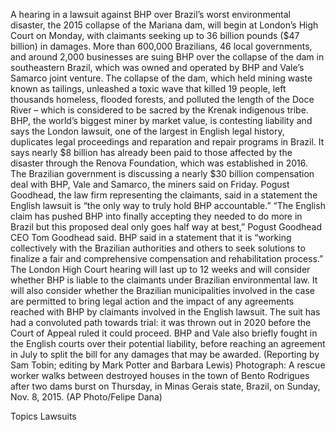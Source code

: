 A hearing in a lawsuit against BHP over Brazil’s worst environmental disaster, the 2015 collapse of the Mariana dam, will begin at London’s High Court on Monday, with claimants seeking up to 36 billion pounds ($47 billion) in damages.
More than 600,000 Brazilians, 46 local governments, and around 2,000 businesses are suing BHP over the collapse of the dam in southeastern Brazil, which was owned and operated by BHP and Vale’s Samarco joint venture.
The collapse of the dam, which held mining waste known as tailings, unleashed a toxic wave that killed 19 people, left thousands homeless, flooded forests, and polluted the length of the Doce River – which is considered to be sacred by the Krenak indigenous tribe.
BHP, the world’s biggest miner by market value, is contesting liability and says the London lawsuit, one of the largest in English legal history, duplicates legal proceedings and reparation and repair programs in Brazil.
It says nearly $8 billion has already been paid to those affected by the disaster through the Renova Foundation, which was established in 2016.
The Brazilian government is discussing a nearly $30 billion compensation deal with BHP, Vale and Samarco, the miners said on Friday.
Pogust Goodhead, the law firm representing the claimants, said in a statement the English lawsuit is “the only way to truly hold BHP accountable.”
“The English claim has pushed BHP into finally accepting they needed to do more in Brazil but this proposed deal only goes half way at best,” Pogust Goodhead CEO Tom Goodhead said.
BHP said in a statement that it is “working collectively with the Brazilian authorities and others to seek solutions to finalize a fair and comprehensive compensation and rehabilitation process.”
The London High Court hearing will last up to 12 weeks and will consider whether BHP is liable to the claimants under Brazilian environmental law.
It will also consider whether the Brazilian municipalities involved in the case are permitted to bring legal action and the impact of any agreements reached with BHP by claimants involved in the English lawsuit.
The suit has had a convoluted path towards trial: it was thrown out in 2020 before the Court of Appeal ruled it could proceed.
BHP and Vale also briefly fought in the English courts over their potential liability, before reaching an agreement in July to split the bill for any damages that may be awarded.
(Reporting by Sam Tobin; editing by Mark Potter and Barbara Lewis)
Photograph: A rescue worker walks between destroyed houses in the town of Bento Rodrigues after two dams burst on Thursday, in Minas Gerais state, Brazil, on Sunday, Nov. 8, 2015. (AP Photo/Felipe Dana)

Topics
Lawsuits
